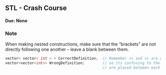 ## STL - Crash Course
#### Due: None


### Note

When making nested constructions, make sure that the “brackets” are not directly following one another – leave a blank between them.

```cpp
vector< vector< int > > CorrectDefinition;  // Remember << and >> are overloaded for std out
vector<vector<int>> WrongDefinition;        // so its confusing to the compiler when no spaces
                                            // are placed between each angle bracket
```

